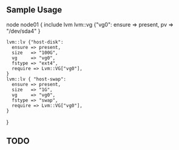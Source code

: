 ## Sample Usage

  node node01 {
    include lvm
    lvm::vg {"vg0":
      ensure  => present,
      pv    => "/dev/sda4"
    }

    lvm::lv {"host-disk":
      ensure => present,
      size   => "100G",
      vg     => "vg0",
      fstype => "ext4",
      require => Lvm::VG["vg0"],
    }
    lvm::lv { "host-swap":
      ensure => present,
      size   => "1G",
      vg     => "vg0",
      fstype => "swap",
      require => Lvm::VG["vg0"],
    }
  }
## TODO
